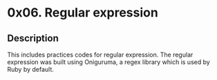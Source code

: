 # 0x06. Regular expression
## Description
This includes practices codes for regular expression. The regular expression was built using Oniguruma, a regex library which is used by Ruby by default.
